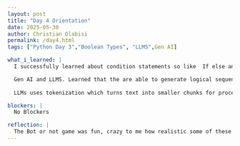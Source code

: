 ```yaml
---
layout: post
title: "Day 4 Orientation"
date: 2025-05-30
author: Christian Olabisi
permalink: /day4.html
tags: ["Python Day 3","Boolean Types", "LLMS",Gen AI]

what_i_learned: |
  I successfully learned about condition statements so like  If else and Elif statements. ALso learned about how Python utilizes the boolean table to run code based on input. So for example two truths = a truth, and two false = false statement. Also learned about the different rational operators and how they can be used in boolean operations.

  Gen AI and LLMS. Learned that the are able to generate logical sequences, make predictions and generate solutions. While also being able to singulate reasoning to answer questions or solve problems with the things it has learned. I also learned that goal of AI initially was to mimc human intelligence using just rules and logic.
   
  LLMs uses tokenization which turns text into smaller chunks for processing. LLMS are also trained with Books,Wikipedia,Webbsites,code and Academic papers. Learned that LLMS learn how to recognize and mimic language patterns, structures and its relationships.

blockers: |
  No Blockers

reflection: |
  The Bot or not game was fun, crazy to me how realistic some of these images that were ai generated looked really caught my neck. Cause I really thought they were real. Just shows advanced AI is. Also the Kahoot games for python really helped reinforce all the information learned. During the Gen AI protion  when my peers used suno and c.ai it had me crying cause of how funny the characters were.But it was also cool how AI takes your sugesstions and can make whatever type of music you want. Heard some interesting genres i would have never thought of. I also wonder if in the future with the Character AI if that would take over human interactions amongst each other. When we have this available to us at anytime.
---
```

